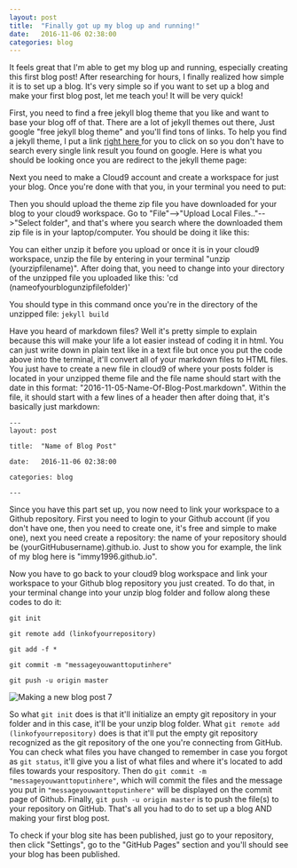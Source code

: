 ```yaml
---
layout: post
title:  "Finally got up my blog up and running!"
date:   2016-11-06 02:38:00
categories: blog
---
```

It feels great that I'm able to get my blog up and running, especially creating this first blog post! After researching for hours, I finally realized how simple it is to set up a blog.
It's very simple so if you want to set up a blog and make your first blog post, let me teach you! It will be very quick!

First, you need to find a free jekyll blog theme that you like and want to base your blog off of that. There are a lot of jekyll themes out there, Just google "free jekyll blog theme" 
and you'll find tons of links. To help you find a jekyll theme, I put a link <a href="http://jekyllthemes.org/"> right here </a> for you to click on so you don't have to search every
single link result you found on google. Here is what you should be looking once you are redirect to the jekyll theme page:


Next you need to make a Cloud9 account and create a workspace for just your blog. Once you're done with that you, in your terminal you need to put:


Then you should upload the theme zip file you have downloaded for your blog to your cloud9 workspace. Go to "File"-->"Upload Local Files.."-->"Select folder", and that's where you search 
where the downloaded them zip file is in your laptop/computer. You should be doing it like this:

You can either unzip it before you upload or once it is in your cloud9 workspace, unzip the file by entering in your terminal "unzip (yourzipfilename)". After doing that, you need to 
change into your directory of the unzipped file you uploaded like this:
'cd (nameofyourblogunzipfilefolder)'

You should type in this command once you're in the directory of the unzipped file:
`jekyll build`

Have you heard of markdown files? Well it's pretty simple to explain because this will make your life a lot easier instead of coding it in html. You can just write down in plain text like 
in a text file but once you put the code above into the terminal, it'll convert all of your markdown files to HTML files. You just have to create a new file in cloud9 of where your posts
folder is located in your unzipped theme file and the file name should start with the date in this format: "2016-11-05-Name-Of-Blog-Post.markdown". Within the file, it should
start with a few lines of a header then after doing that, it's basically just markdown:

```
---
layout: post

title:  "Name of Blog Post"

date:   2016-11-06 02:38:00

categories: blog

---
```

Since you have this part set up, you now need to link your workspace to a Github repository. First you need to login to your Github account (if you don't have one, then you need to create one,
it's free and simple to make one), next you need create a repository: the name of your repository should be (yourGitHubusername).github.io. Just to show you for example, the link of my blog here
is "immy1996.github.io".

Now you have to go back to your cloud9 blog workspace and link your workspace to your Github blog repository you just created. To do that, in your terminal change into your unzip blog folder
and follow along these codes to do it:

`git init`

`git remote add (linkofyourrepository)`

`git add -f *`

`git commit -m "messageyouwanttoputinhere"`

`git push -u origin master`

<img src="sleek_blog-master/assets/img/CreatingaNewBlogPost.jpg" alt="Making a new blog post 7">

So what  `git init` does is that it'll initialize an empty git repository in your folder and in this case, it'll be your unzip blog folder. What `git remote add (linkofyourrepository)` does is that 
it'll put the empty git repository recognized as the git repository of the one you're connecting from GitHub. You can check what files you have changed to remember in case you forgot as `git status`,
it'll give you a list of what files and where it's located to add files towards your respository. Then do `git commit -m "messageyouwanttoputinhere"`, which will commit the files and the message you 
put in `"messageyouwanttoputinhere"` will be displayed on the commit page of Github. Finally, `git push -u origin master` is to push the file(s) to your repository on GitHub. That's all you had to do
to set up a blog AND making your first blog post. 

To check if your blog site has been published, just go to your repository, then click "Settings", go to the "GitHub Pages" section and you'll should see your blog has been published.